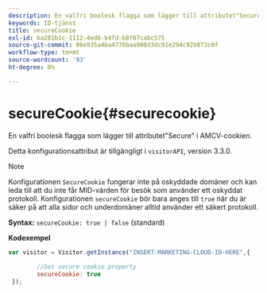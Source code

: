 ```yaml
---
description: En valfri boolesk flagga som lägger till attributet"Secure" i AMCV-cookien.
keywords: ID-tjänst
title: secureCookie
exl-id: ba281b1c-1112-4ed6-b4fd-b8f87cabc575
source-git-commit: 06e935a4ba4776baa900d3dc91e294c92b873c0f
workflow-type: tm+mt
source-wordcount: '93'
ht-degree: 0%

---
```


# secureCookie{#securecookie}

En valfri boolesk flagga som lägger till attributet&quot;Secure&quot; i AMCV-cookien.

Detta konfigurationsattribut är tillgängligt i `visitorAPI`, version 3.3.0.

>[!NOTE]
>
>Konfigurationen `SecureCookie` fungerar inte på oskyddade domäner och kan leda till att du inte får MID-värden för besök som använder ett oskyddat protokoll. Konfigurationen `secureCookie` bör bara anges till `true` när du är säker på att alla sidor och underdomäner alltid använder ett säkert protokoll.

**Syntax:** `secureCookie: true | false` (standard)

**Kodexempel**

```js
var visitor = Visitor.getInstance("INSERT-MARKETING-CLOUD-ID-HERE",{ 
 
        //Set secure cookie property 
        secureCookie: true 
 });
```
